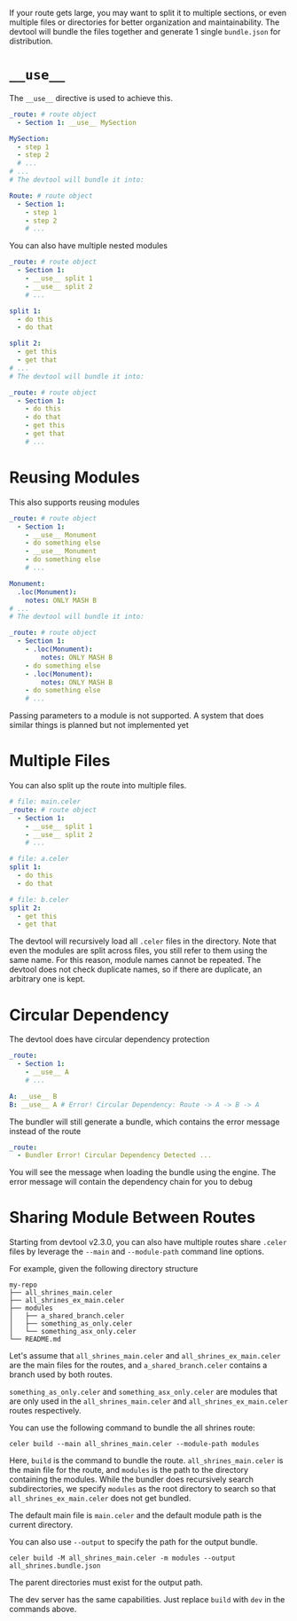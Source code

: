 If your route gets large, you may want to split it to multiple sections, or even multiple files or directories for better organization and maintainability. The devtool will bundle the files together and generate 1 single `bundle.json` for distribution.

# `__use__`
The `__use__` directive is used to achieve this.
```yaml
_route: # route object
  - Section 1: __use__ MySection

MySection:
  - step 1
  - step 2
  # ...
# ...
# The devtool will bundle it into:

Route: # route object
  - Section 1:
    - step 1
    - step 2
    # ...
```
You can also have multiple nested modules
```yaml
_route: # route object
  - Section 1:
    - __use__ split 1
    - __use__ split 2
    # ...

split 1:
  - do this
  - do that

split 2:
  - get this
  - get that
# ...
# The devtool will bundle it into:

_route: # route object
  - Section 1:
    - do this
    - do that
    - get this
    - get that
    # ...

```
# Reusing Modules
This also supports reusing modules
```yaml
_route: # route object
  - Section 1:
    - __use__ Monument
    - do something else
    - __use__ Monument
    - do something else
    # ...

Monument:
  .loc(Monument):
    notes: ONLY MASH B
# ...
# The devtool will bundle it into:

_route: # route object
  - Section 1:
    - .loc(Monument):
        notes: ONLY MASH B
    - do something else
    - .loc(Monument):
        notes: ONLY MASH B
    - do something else
    # ...
```
Passing parameters to a module is not supported. A system that does similar things is planned but not implemented yet

# Multiple Files
You can also split up the route into multiple files.
```yaml
# file: main.celer
_route: # route object
  - Section 1:
    - __use__ split 1
    - __use__ split 2
    # ...

# file: a.celer
split 1:
  - do this
  - do that

# file: b.celer
split 2:
  - get this
  - get that

```

The devtool will recursively load all `.celer` files in the directory. Note that even the modules are split across files, you still refer to them using the same name. For this reason, module names cannot be repeated. The devtool does not check duplicate names, so if there are duplicate, an arbitrary one is kept.

# Circular Dependency
The devtool does have circular dependency protection
```yaml
_route:
  - Section 1:
    - __use__ A
    # ...

A: __use__ B
B: __use__ A # Error! Circular Dependency: Route -> A -> B -> A

```
The bundler will still generate a bundle, which contains the error message instead of the route
```yaml
_route:
  - Bundler Error! Circular Dependency Detected ...
```
You will see the message when loading the bundle using the engine. The error message will contain the dependency chain for you to debug

# Sharing Module Between Routes
Starting from devtool v2.3.0, you can also have multiple routes share `.celer` files by leverage the `--main` and `--module-path` command line options.

For example, given the following directory structure
```
my-repo
├── all_shrines_main.celer
├── all_shrines_ex_main.celer
├── modules
│   ├── a_shared_branch.celer
│   ├── something_as_only.celer
│   └── something_asx_only.celer
└── README.md
```
Let's assume that `all_shrines_main.celer` and `all_shrines_ex_main.celer` are the main files for the routes, and `a_shared_branch.celer` contains a branch used by both routes.

`something_as_only.celer` and `something_asx_only.celer` are modules that are only used in the `all_shrines_main.celer` and `all_shrines_ex_main.celer` routes respectively.

You can use the following command to bundle the all shrines route:
```
celer build --main all_shrines_main.celer --module-path modules
```
Here, `build` is the command to bundle the route. `all_shrines_main.celer` is the main file for the route, and `modules` is the path to the directory containing the modules. While the bundler does recursively search subdirectories, we specify `modules` as the root directory to search so that `all_shrines_ex_main.celer` does not get bundled.

The default main file is `main.celer` and the default module path is the current directory.

You can also use `--output` to specify the path for the output bundle.
```
celer build -M all_shrines_main.celer -m modules --output all_shrines.bundle.json
```
The parent directories must exist for the output path.

The dev server has the same capabilities. Just replace `build` with `dev` in the commands above.
